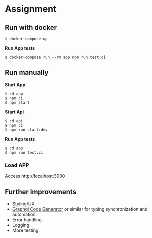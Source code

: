 # Assignment

## Run with docker

```
$ docker-compose up
```

**Run App tests**
```
$ docker-compose run --rm app npm run test:ci
```


## Run manually

**Start App**
```
$ cd app
$ npm ci
$ npm start
```

**Start Api**
```
$ cd api
$ npm ci
$ npm run start:dev
```

**Run App tests**
```
$ cd app
$ npm run test:ci
```

### Load APP

Access http://localhost:3000

## Further improvements

- Styling/UX.
- [Graphql Code Generator](https://www.graphql-code-generator.com/) or similar for typing synchronization and automation.
- Error handling.
- Logging
- More testing.